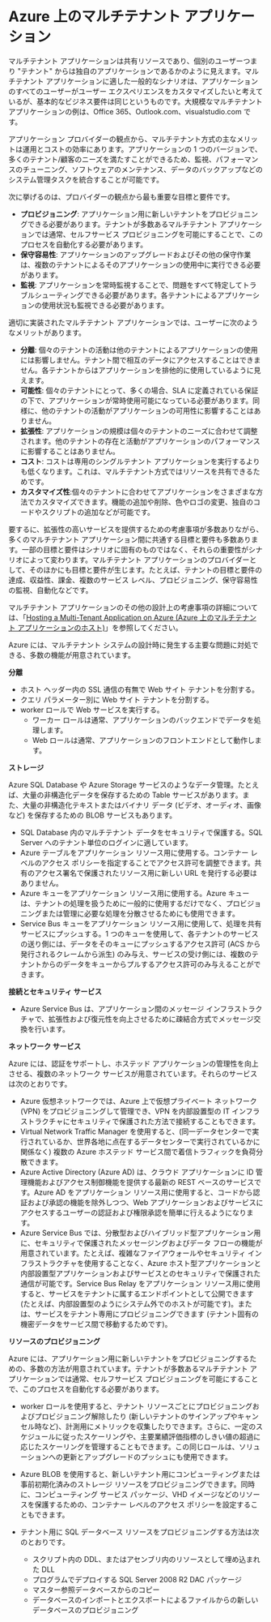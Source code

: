 <properties
	pageTitle="マルチテナント Web アプリケーションのパターン - Azure アーキテクチャ"
	description="Azure 上でマルチテナント Web アプリケーションを実装する方法を示す、アーキテクチャの概要と設計パターンを紹介します。"
	services=""
	documentationCenter=".net"
	authors="wadepickett" 
	manager="wpickett"
	editor=""/>

<tags
	ms.service="active-directory"
	ms.workload="identity"
	ms.tgt_pltfrm="na"
	ms.devlang="dotnet"
	ms.topic="article"
	ms.date="06/05/2015"
	ms.author="wpickett"/>

# Azure 上のマルチテナント アプリケーション

マルチテナント アプリケーションは共有リソースであり、個別のユーザーつまり "テナント" からは独自のアプリケーションであるかのように見えます。マルチテナント アプリケーションに適した一般的なシナリオは、アプリケーションのすべてのユーザーがユーザー エクスペリエンスをカスタマイズしたいと考えているが、基本的なビジネス要件は同じというものです。大規模なマルチテナント アプリケーションの例は、Office 365、Outlook.com、visualstudio.com です。

アプリケーション プロバイダーの観点から、マルチテナント方式の主なメリットは運用とコストの効率にあります。アプリケーションの 1 つのバージョンで、多くのテナント/顧客のニーズを満たすことができるため、監視、パフォーマンスのチューニング、ソフトウェアのメンテナンス、データのバックアップなどのシステム管理タスクを統合することが可能です。

次に挙げるのは、プロバイダーの観点から最も重要な目標と要件です。

- **プロビジョニング**: アプリケーション用に新しいテナントをプロビジョニングできる必要があります。テナントが多数あるマルチテナント アプリケーションでは通常、セルフサービス プロビジョニングを可能にすることで、このプロセスを自動化する必要があります。
- **保守容易性**: アプリケーションのアップグレードおよびその他の保守作業は、複数のテナントによるそのアプリケーションの使用中に実行できる必要があります。
- **監視**: アプリケーションを常時監視することで、問題をすべて特定してトラブルシューティングできる必要があります。各テナントによるアプリケーションの使用状況も監視できる必要があります。

適切に実装されたマルチテナント アプリケーションでは、ユーザーに次のようなメリットがあります。

- **分離**: 個々のテナントの活動は他のテナントによるアプリケーションの使用には影響しません。テナント間で相互のデータにアクセスすることはできません。各テナントからはアプリケーションを排他的に使用しているように見えます。
- **可能性**: 個々のテナントにとって、多くの場合、SLA に定義されている保証の下で、アプリケーションが常時使用可能になっている必要があります。同様に、他のテナントの活動がアプリケーションの可用性に影響することはありません。
- **拡張性**: アプリケーションの規模は個々のテナントのニーズに合わせて調整されます。他のテナントの存在と活動がアプリケーションのパフォーマンスに影響することはありません。
- **コスト**: コストは専用のシングルテナント アプリケーションを実行するよりも低くなります。これは、マルチテナント方式ではリソースを共有できるためです。
- **カスタマイズ性**:個々のテナントに合わせてアプリケーションをさまざまな方法でカスタマイズできます。機能の追加や削除、色やロゴの変更、独自のコードやスクリプトの追加などが可能です。

要するに、拡張性の高いサービスを提供するための考慮事項が多数ありながら、多くのマルチテナント アプリケーション間に共通する目標と要件も多数あります。一部の目標と要件はシナリオに固有のものではなく、それらの重要性がシナリオによって変わります。マルチテナント アプリケーションのプロバイダーとして、そのほかにも目標と要件が生じます。たとえば、テナントの目標と要件の達成、収益性、課金、複数のサービス レベル、プロビジョニング、保守容易性の監視、自動化などです。

マルチテナント アプリケーションのその他の設計上の考慮事項の詳細については、「[Hosting a Multi-Tenant Application on Azure (Azure 上のマルチテナント アプリケーションのホスト)][]」を参照してください。

Azure には、マルチテナント システムの設計時に発生する主要な問題に対処できる、多数の機能が用意されています。

**分離**

- ホスト ヘッダー内の SSL 通信の有無で Web サイト テナントを分割する。
- クエリ パラメーター別に Web サイト テナントを分割する。
- worker ロールで Web サービスを実行する。
	- ワーカー ロールは通常、アプリケーションのバックエンドでデータを処理します。
	- Web ロールは通常、アプリケーションのフロントエンドとして動作します。

**ストレージ**

Azure SQL Database や Azure Storage サービスのようなデータ管理。たとえば、大量の非構造化データを保存するための Table サービスがあります。また、大量の非構造化テキストまたはバイナリ データ (ビデオ、オーディオ、画像など) を保存するための BLOB サービスもあります。

- SQL Database 内のマルチテナント データをセキュリティで保護する。SQL Server へのテナント単位のログインに適しています。
- Azure テーブルをアプリケーション リソース用に使用する。コンテナー レベルのアクセス ポリシーを指定することでアクセス許可を調整できます。共有のアクセス署名で保護されたリソース用に新しい URL を発行する必要はありません。
- Azure キューをアプリケーション リソース用に使用する。Azure キューは、テナントの処理を扱うために一般的に使用するだけでなく、プロビジョニングまたは管理に必要な処理を分散させるためにも使用できます。
- Service Bus キューをアプリケーション リソース用に使用して、処理を共有サービスにプッシュする。1 つのキューを使用して、各テナントのサービスの送り側には、データをそのキューにプッシュするアクセス許可 (ACS から発行されるクレームから派生) のみ与え、サービスの受け側には、複数のテナントからのデータをキューからプルするアクセス許可のみ与えることができます。


**接続とセキュリティ サービス**

- Azure Service Bus は、アプリケーション間のメッセージ インフラストラクチャで、拡張性および復元性を向上させるために疎結合方式でメッセージ交換を行います。

**ネットワーク サービス**

Azure には、認証をサポートし、ホステッド アプリケーションの管理性を向上させる、複数のネットワーク サービスが用意されています。それらのサービスは次のとおりです。

- Azure 仮想ネットワークでは、Azure 上で仮想プライベート ネットワーク (VPN) をプロビジョニングして管理でき、VPN を内部設置型の IT インフラストラクチャにセキュリティで保護された方法で接続することもできます。
- Virtual Network Traffic Manager を使用すると、(同一データセンターで実行されているか、世界各地に点在するデータセンターで実行されているかに関係なく) 複数の Azure ホステッド サービス間で着信トラフィックを負荷分散できます。
- Azure Active Directory (Azure AD) は、クラウド アプリケーションに ID 管理機能およびアクセス制御機能を提供する最新の REST ベースのサービスです。Azure AD をアプリケーション リソース用に使用すると、コードから認証および承認の機能を除外しつつ、Web アプリケーションおよびサービスにアクセスするユーザーの認証および権限承認を簡単に行えるようになります。
- Azure Service Bus では、分散型およびハイブリッド型アプリケーション用に、セキュリティで保護されたメッセージングおよびデータ フローの機能が用意されています。たとえば、複雑なファイアウォールやセキュリティ インフラストラクチャを使用することなく、Azure ホスト型アプリケーションと内部設置型アプリケーションおよびサービスとのセキュリティで保護された通信が可能です。Service Bus Relay をアプリケーション リソース用に使用すると、サービスをテナントに属するエンドポイントとして公開できます (たとえば、内部設置型のようにシステム外でのホストが可能です)。または、サービスをテナント専用にプロビジョニングできます (テナント固有の機密データをサービス間で移動するためです)。



**リソースのプロビジョニング**

Azure には、アプリケーション用に新しいテナントをプロビジョニングするための、多数の方法が用意されています。テナントが多数あるマルチテナント アプリケーションでは通常、セルフサービス プロビジョニングを可能にすることで、このプロセスを自動化する必要があります。

- worker ロールを使用すると、テナント リソースごとにプロビジョニングおよびプロビジョニング解除したり (新しいテナントのサインアップやキャンセル時など)、計測用にメトリックを収集したりできます。さらに、一定のスケジュールに従ったスケーリングや、主要業績評価指標のしきい値の超過に応じたスケーリングを管理することもできます。この同じロールは、ソリューションへの更新とアップグレードのプッシュにも使用できます。
- Azure BLOB を使用すると、新しいテナント用にコンピューティングまたは事前初期化済みのストレージ リソースをプロビジョニングできます。同時に、コンピューティング サービス パッケージ、VHD イメージなどのリソースを保護するための、コンテナー レベルのアクセス ポリシーを設定することもできます。
- テナント用に SQL データベース リソースをプロビジョニングする方法は次のとおりです。

	- 	スクリプト内の DDL、またはアセンブリ内のリソースとして埋め込まれた DLL
	- 	プログラムでデプロイする SQL Server 2008 R2 DAC パッケージ
	- 	マスター参照データベースからのコピー
	- 	データベースのインポートとエクスポートによるファイルからの新しいデータベースのプロビジョニング



<!--links-->

[Hosting a Multi-Tenant Application on Azure (Azure 上のマルチテナント アプリケーションのホスト)]: http://msdn.microsoft.com/library/hh534480.aspx
[Designing Multitenant Applications on Azure]: http://msdn.microsoft.com/library/windowsazure/hh689716

<!---HONumber=62-->